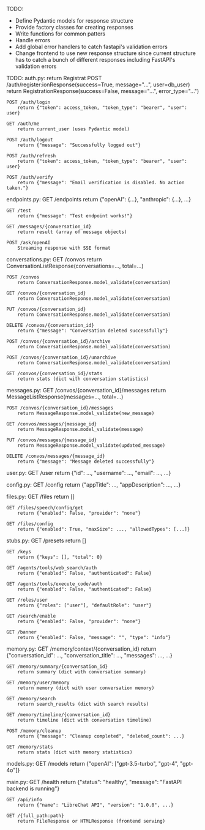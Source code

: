 TODO: 
- Define Pydantic models for response structure
- Provide factory classes for creating responses
- Write functions for common patters
- Handle errors
- Add global error handlers to catch fastapi's validation errors
- Change frontend to use new response structure since current structure has
  to catch a bunch of different responses including FastAPI's validation errors




TODO:
auth.py:
        return Registrat
    POST /auth/register:ionResponse(success=True, message="...", user=db_user)
        return RegistrationResponse(success=False, message="...", error_type="...")

    POST /auth/login
        return {"token": access_token, "token_type": "bearer", "user": user}

    GET /auth/me
        return current_user (uses Pydantic model)

    POST /auth/logout
        return {"message": "Successfully logged out"}

    POST /auth/refresh
        return {"token": access_token, "token_type": "bearer", "user": user}

    POST /auth/verify
        return {"message": "Email verification is disabled. No action taken."}

endpoints.py:
    GET /endpoints
        return {"openAI": {...}, "anthropic": {...}, ...}
    
    GET /test 
        return {"message": "Test endpoint works!"}

    GET /messages/{conversation_id}
        return result (array of message objects)

    POST /ask/openAI
        Streaming response with SSE format

conversations.py:
    GET /convos
        return ConversationListResponse(conversations=..., total=...)

    POST /convos
        return ConversationResponse.model_validate(conversation)

    GET /convos/{conversation_id}
        return ConversationResponse.model_validate(conversation)

    PUT /convos/{conversation_id}
        return ConversationResponse.model_validate(conversation)

    DELETE /convos/{conversation_id}
        return {"message": "Conversation deleted successfully"}

    POST /convos/{conversation_id}/archive
        return ConversationResponse.model_validate(conversation)

    POST /convos/{conversation_id}/unarchive
        return ConversationResponse.model_validate(conversation)

    GET /convos/{conversation_id}/stats
        return stats (dict with conversation statistics)

messages.py:
    GET /convos/{conversation_id}/messages
        return MessageListResponse(messages=..., total=...)

    POST /convos/{conversation_id}/messages
        return MessageResponse.model_validate(new_message)

    GET /convos/messages/{message_id}
        return MessageResponse.model_validate(message)

    PUT /convos/messages/{message_id}
        return MessageResponse.model_validate(updated_message)

    DELETE /convos/messages/{message_id}
        return {"message": "Message deleted successfully"}

user.py:
    GET /user
        return {"id": ..., "username": ..., "email": ..., ...}

config.py:
    GET /config
        return {"appTitle": ..., "appDescription": ..., ...}

files.py:
    GET /files
        return []

    GET /files/speech/config/get
        return {"enabled": False, "provider": "none"}

    GET /files/config
        return {"enabled": True, "maxSize": ..., "allowedTypes": [...]}

stubs.py:
    GET /presets
        return []

    GET /keys
        return {"keys": [], "total": 0}

    GET /agents/tools/web_search/auth
        return {"enabled": False, "authenticated": False}

    GET /agents/tools/execute_code/auth
        return {"enabled": False, "authenticated": False}

    GET /roles/user
        return {"roles": ["user"], "defaultRole": "user"}

    GET /search/enable
        return {"enabled": False, "provider": "none"}

    GET /banner
        return {"enabled": False, "message": "", "type": "info"}

memory.py:
    GET /memory/context/{conversation_id}
        return {"conversation_id": ..., "conversation_title": ..., "messages": ..., ...}

    GET /memory/summary/{conversation_id}
        return summary (dict with conversation summary)

    GET /memory/user/memory
        return memory (dict with user conversation memory)

    GET /memory/search
        return search_results (dict with search results)

    GET /memory/timeline/{conversation_id}
        return timeline (dict with conversation timeline)

    POST /memory/cleanup
        return {"message": "Cleanup completed", "deleted_count": ...}

    GET /memory/stats
        return stats (dict with memory statistics)

models.py:
    GET /models
        return {"openAI": ["gpt-3.5-turbo", "gpt-4", "gpt-4o"]}

main.py:
    GET /health
        return {"status": "healthy", "message": "FastAPI backend is running"}

    GET /api/info
        return {"name": "LibreChat API", "version": "1.0.0", ...}

    GET /{full_path:path}
        return FileResponse or HTMLResponse (frontend serving)
